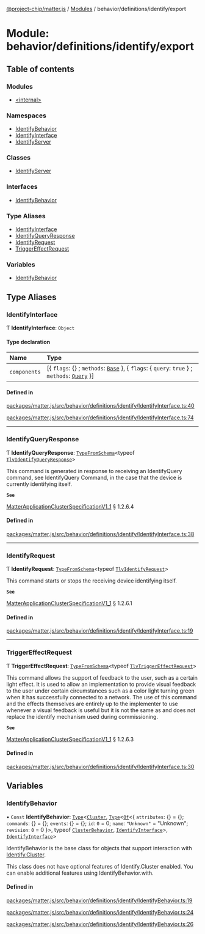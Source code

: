 [@project-chip/matter.js](../README.md) / [Modules](../modules.md) / behavior/definitions/identify/export

# Module: behavior/definitions/identify/export

## Table of contents

### Modules

- [\<internal\>](behavior_definitions_identify_export._internal_.md)

### Namespaces

- [IdentifyBehavior](behavior_definitions_identify_export.IdentifyBehavior.md)
- [IdentifyInterface](behavior_definitions_identify_export.IdentifyInterface.md)
- [IdentifyServer](behavior_definitions_identify_export.IdentifyServer.md)

### Classes

- [IdentifyServer](../classes/behavior_definitions_identify_export.IdentifyServer-1.md)

### Interfaces

- [IdentifyBehavior](../interfaces/behavior_definitions_identify_export.IdentifyBehavior-1.md)

### Type Aliases

- [IdentifyInterface](behavior_definitions_identify_export.md#identifyinterface)
- [IdentifyQueryResponse](behavior_definitions_identify_export.md#identifyqueryresponse)
- [IdentifyRequest](behavior_definitions_identify_export.md#identifyrequest)
- [TriggerEffectRequest](behavior_definitions_identify_export.md#triggereffectrequest)

### Variables

- [IdentifyBehavior](behavior_definitions_identify_export.md#identifybehavior)

## Type Aliases

### IdentifyInterface

Ƭ **IdentifyInterface**: `Object`

#### Type declaration

| Name | Type |
| :------ | :------ |
| `components` | [\{ `flags`: {} ; `methods`: [`Base`](../interfaces/behavior_definitions_identify_export.IdentifyInterface.Base.md)  }, \{ `flags`: \{ `query`: ``true``  } ; `methods`: [`Query`](../interfaces/behavior_definitions_identify_export.IdentifyInterface.Query.md)  }] |

#### Defined in

[packages/matter.js/src/behavior/definitions/identify/IdentifyInterface.ts:40](https://github.com/project-chip/matter.js/blob/3adaded6/packages/matter.js/src/behavior/definitions/identify/IdentifyInterface.ts#L40)

[packages/matter.js/src/behavior/definitions/identify/IdentifyInterface.ts:74](https://github.com/project-chip/matter.js/blob/3adaded6/packages/matter.js/src/behavior/definitions/identify/IdentifyInterface.ts#L74)

___

### IdentifyQueryResponse

Ƭ **IdentifyQueryResponse**: [`TypeFromSchema`](tlv_export.md#typefromschema)\<typeof [`TlvIdentifyQueryResponse`](cluster_export.Identify.md#tlvidentifyqueryresponse)\>

This command is generated in response to receiving an IdentifyQuery command, see IdentifyQuery Command, in the case
that the device is currently identifying itself.

**`See`**

[MatterApplicationClusterSpecificationV1_1](../interfaces/spec_export.MatterApplicationClusterSpecificationV1_1.md) § 1.2.6.4

#### Defined in

[packages/matter.js/src/behavior/definitions/identify/IdentifyInterface.ts:38](https://github.com/project-chip/matter.js/blob/3adaded6/packages/matter.js/src/behavior/definitions/identify/IdentifyInterface.ts#L38)

___

### IdentifyRequest

Ƭ **IdentifyRequest**: [`TypeFromSchema`](tlv_export.md#typefromschema)\<typeof [`TlvIdentifyRequest`](cluster_export.Identify.md#tlvidentifyrequest)\>

This command starts or stops the receiving device identifying itself.

**`See`**

[MatterApplicationClusterSpecificationV1_1](../interfaces/spec_export.MatterApplicationClusterSpecificationV1_1.md) § 1.2.6.1

#### Defined in

[packages/matter.js/src/behavior/definitions/identify/IdentifyInterface.ts:19](https://github.com/project-chip/matter.js/blob/3adaded6/packages/matter.js/src/behavior/definitions/identify/IdentifyInterface.ts#L19)

___

### TriggerEffectRequest

Ƭ **TriggerEffectRequest**: [`TypeFromSchema`](tlv_export.md#typefromschema)\<typeof [`TlvTriggerEffectRequest`](cluster_export.Identify.md#tlvtriggereffectrequest)\>

This command allows the support of feedback to the user, such as a certain light effect. It is used to allow an
implementation to provide visual feedback to the user under certain circumstances such as a color light turning
green when it has successfully connected to a network. The use of this command and the effects themselves are
entirely up to the implementer to use whenever a visual feedback is useful but it is not the same as and does not
replace the identify mechanism used during commissioning.

**`See`**

[MatterApplicationClusterSpecificationV1_1](../interfaces/spec_export.MatterApplicationClusterSpecificationV1_1.md) § 1.2.6.3

#### Defined in

[packages/matter.js/src/behavior/definitions/identify/IdentifyInterface.ts:30](https://github.com/project-chip/matter.js/blob/3adaded6/packages/matter.js/src/behavior/definitions/identify/IdentifyInterface.ts#L30)

## Variables

### IdentifyBehavior

• `Const` **IdentifyBehavior**: [`Type`](../interfaces/behavior_cluster_export.ClusterBehavior.Type.md)\<[`Cluster`](../interfaces/cluster_export.Identify.Cluster.md), [`Type`](../interfaces/behavior_cluster_export.ClusterBehavior.Type.md)\<[`Of`](../interfaces/cluster_export.ClusterType.Of.md)\<\{ `attributes`: {} = \{}; `commands`: {} = \{}; `events`: {} = \{}; `id`: ``0`` = 0; `name`: ``"Unknown"`` = "Unknown"; `revision`: ``0`` = 0 }\>, typeof [`ClusterBehavior`](behavior_cluster_export.ClusterBehavior.md), [`IdentifyInterface`](behavior_definitions_identify_export.md#identifyinterface)\>, [`IdentifyInterface`](behavior_definitions_identify_export.md#identifyinterface)\>

IdentifyBehavior is the base class for objects that support interaction with [Identify.Cluster](cluster_export.Identify.md#cluster).

This class does not have optional features of Identify.Cluster enabled. You can enable additional features using
IdentifyBehavior.with.

#### Defined in

[packages/matter.js/src/behavior/definitions/identify/IdentifyBehavior.ts:19](https://github.com/project-chip/matter.js/blob/3adaded6/packages/matter.js/src/behavior/definitions/identify/IdentifyBehavior.ts#L19)

[packages/matter.js/src/behavior/definitions/identify/IdentifyBehavior.ts:24](https://github.com/project-chip/matter.js/blob/3adaded6/packages/matter.js/src/behavior/definitions/identify/IdentifyBehavior.ts#L24)

[packages/matter.js/src/behavior/definitions/identify/IdentifyBehavior.ts:26](https://github.com/project-chip/matter.js/blob/3adaded6/packages/matter.js/src/behavior/definitions/identify/IdentifyBehavior.ts#L26)

